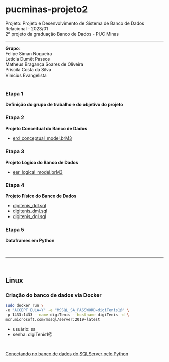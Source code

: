 # pucminas-projeto2
Projeto: Projeto e Desenvolvimento de Sistema de Banco de Dados Relacional - 2023/01
<br>
2º projeto da graduação Banco de Dados - PUC Minas
<br>
<hr>

**Grupo**:<br>
Felipe Siman Nogueira<br>
Letícia Dumêt Passos<br>
Matheus Bragança Soares de Oliveira<br>
Priscila Costa da Silva<br>
Vinícius Evangelista<br>
<br>

### Etapa 1
**Definição do grupo de trabalho e do objetivo do projeto**

### Etapa 2
**Projeto Conceitual do Banco de Dados**
- [erd_conceptual_model.brM3](https://github.com/matbragan/pucminas-projeto2/blob/main/erd_conceptual_model.brM3)

### Etapa 3
**Projeto Lógico do Banco de Dados**
- [eer_logical_model.brM3](https://github.com/matbragan/pucminas-projeto2/blob/main/eer_logical_model.brM3)

### Etapa 4
**Projeto Físico do Banco de Dados**
- [digitenis_ddl.sql](https://github.com/matbragan/pucminas-projeto2/blob/main/digitenis_ddl.sql)
- [digitenis_dml.sql](https://github.com/matbragan/pucminas-projeto2/blob/main/digitenis_dml.sql)
- [digitenis_dql.sql](https://github.com/matbragan/pucminas-projeto2/blob/main/digitenis_dql.sql)

### Etapa 5
**Dataframes em Python**

<br>
<hr>
<br>

## Linux
### Criação do banco de dados via Docker
~~~sh
sudo docker run \
-e "ACCEPT_EULA=Y" -e "MSSQL_SA_PASSWORD=digiTenis1@" \
-p 1433:1433 --name digiTenis --hostname digiTenis -d \
mcr.microsoft.com/mssql/server:2019-latest
~~~
- usuário: sa
- senha: digiTenis1@

<br>

[Conectando no banco de dados do SQLServer pelo Python](https://tryolabs.com/blog/2012/06/25/connecting-sql-server-database-python-under-ubuntu)